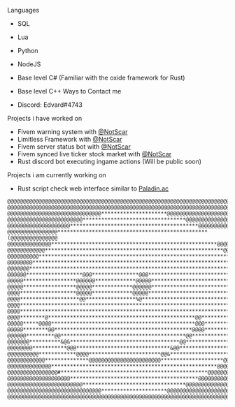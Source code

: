

Languages

* SQL
* Lua
* Python
* NodeJS
* Base level C# (Familiar with the oxide framework for Rust)
* Base level C++
Ways to Contact me

* Discord: Edvard#4743

Projects i have worked on
* Fivem warning system with [@NotScar](https://github.com/NotScar)
* Limitless Framework with [@NotScar](https://github.com/NotScar)
* Fivem server status bot with [@NotScar](https://github.com/NotScar)
* Fivem synced live ticker stock market with [@NotScar](https://github.com/NotScar)
* Rust discord bot executing ingame actions (Will be public soon)

Projects i am currently working on

* Rust script check web interface similar to [Paladin.ac](https://paladin.ac/)

```
@@@@@@@@@@@@@@@@@@@@@@@@@@@@@@@@@@@@@@@@@@@@@@@@@@@@@@@@@@@@@@@@@@@@@@@@@@@@@@@@
@@@@@@@@@@@@@@@@@@@@@@@@@@@@@@@@@@@@@@@@@@@@@@@@@@@@@@@@@@@@@@@@@@@@@@@@@@@@@@@@
@@@@@@@@@@@@@@@@@@@@@@@@@@@@@@*********************@@@@@@@@@@@@@@@@@@@@@@@@@@@@@
@@@@@@@@@@@@@@@@@@@@@@@@*********************************@@@@@@@@@@@@@@@@@@@@@@@
@@@@@@@@@@@@@@@@@@@@*****************************************@@@@@@@@@@@@@@@@@@@
@@@@@@@@@@@@@@@@************************************************(@@@@@@@@@@@@@@@
@@@@@@@@@@@@@@*****************************************************@@@@@@@@@@@@@
@@@@@@@@@@@@*********************************************************@@@@@@@@@@@
@@@@@@@@@@*************************************************************@@@@@@@@@
@@@@@@@@****************************************************************/@@@@@@@
@@@@@@@*******************************************************************@@@@@@
@@@@@@******************@@@***************@@@******************************@@@@@
@@@@@*****************@@@@@@*************@@@@@******************************@@@@
@@@@@*****************@@@@@*************@@@@@@******************************@@@@
@@@@******************@@@@@*************@@@@@********************************@@@
@@@@*******************@@****************%@**********************************@@@
@@@@*************************************************************************@@@
@@@@*************************************************************************@@@
@@@@********@***********************************************@@***************@@@
@@@@@*****@@@@**********************************************@@@*************@@@@
@@@@@********@@********************************************@@@@*************@@@@
@@@@@@*********@@****************************************@@****************@@@@@
@@@@@@@**********&@&***********************************@@*****************@@@@@@
@@@@@@@@***********@@@******************************&@@*****************%@@@@@@@
@@@@@@@@@@************@@@@***********************@@&*******************@@@@@@@@@
@@@@@@@@@@@@**************@@@@@@@@@@@@@@@@@@@@@@@********************@@@@@@@@@@@
@@@@@@@@@@@@@@*****************************************************@@@@@@@@@@@@@
@@@@@@@@@@@@@@@@#***********************************************@@@@@@@@@@@@@@@@
@@@@@@@@@@@@@@@@@@@@*****************************************@@@@@@@@@@@@@@@@@@@
@@@@@@@@@@@@@@@@@@@@@@@@*********************************@@@@@@@@@@@@@@@@@@@@@@@
@@@@@@@@@@@@@@@@@@@@@@@@@@@@@@*********************@@@@@@@@@@@@@@@@@@@@@@@@@@@@@
@@@@@@@@@@@@@@@@@@@@@@@@@@@@@@@@@@@@@@@@@@@@@@@@@@@@@@@@@@@@@@@@@@@@@@@@@@@@@@@@

```
